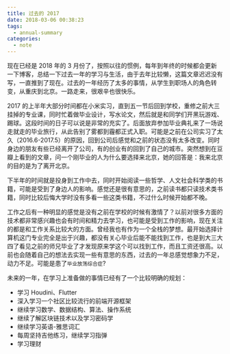 ```yaml
---
title: 过去的 2017
date: 2018-03-06 00:38:23
tags:
  - annual-summary
categories:
  - note
---
```


现在已经是 2018 年的 3 月份了，按照以往的惯例，每年到年终的时候都会更新一下博客，总结一下过去一年的学习与生活，由于去年比较懒，这篇文章迟迟没有写，一直推到了现在。过去的一年经历了太多的事情，从学生到职场人的角色转变，从重庆到北京。一路走来，很艰辛也很快乐。
<!--more-->

2017 的上半年大部分时间都在小米实习，直到五一节后回到学校，重修之前大三挂掉的专业课，同时忙着做毕业设计，写水论文，然后就是和同学们开黑玩游戏、踢球。这段时间的日子可以说是非常的充实了。后面放弃参加毕业典礼来了一场说走就走的毕业旅行，从此告别了雾都到霾都正式入职。可能是之前在公司实习了太久（2016.6-2017.5）的原因，回到公司后感觉和之前的状态没有太多改变。同时身边的朋友有些已经离开了公司，有的创业有的回到了自己的城市。突然想到在豆瓣上看到的文章，问一个刚毕业的人为什么要选择来北京，她的回答是：我来北京的目的是为了离开北京。

下半年的时间就是投身到工作中去，同时开始阅读一些哲学、人文社会科学类的书籍，可能是受到了身边人的影响。感觉还是很有意思的，之前读书都只读技术类书籍，同时比较后悔大学时没有多看一些这类书籍，不过什么时候开始都不晚。

工作之后有一种明显的感觉是没有之前在学校的时候有激情了？以前对很多方面的技术都非常感兴趣也会有时间和精力去学习，也可能是受到工作的影响，现在关注的都是和工作关系比较大的方面。曾经我也有作为一个全栈的梦想。最开始选择计算机这门专业完全是出于兴趣，都没有关心毕业后能不能找到工作，也是到大三大四了看见之前的师兄毕业了才发现原来学这个可以找到工作，而且工资还很高。以前也会随着自己的想法去实现一些有意思的东西，过去的一年总感觉想象力不足，动力不足。可能是患了`毕业放荡综合症`?

未来的一年，在学习上准备做的事情已经有了一个比较明确的规划：
- 学习 Houdini、Flutter
- 深入学习一个社区比较流行的前端开源框架
- 继续学习数学、数据结构、算法、操作系统
- 继续了解区块链技术以及学习密码学
- 继续学习英语-雅思词汇
- 每周坚持吉他练习，继续学习指弹
- 学习理财

